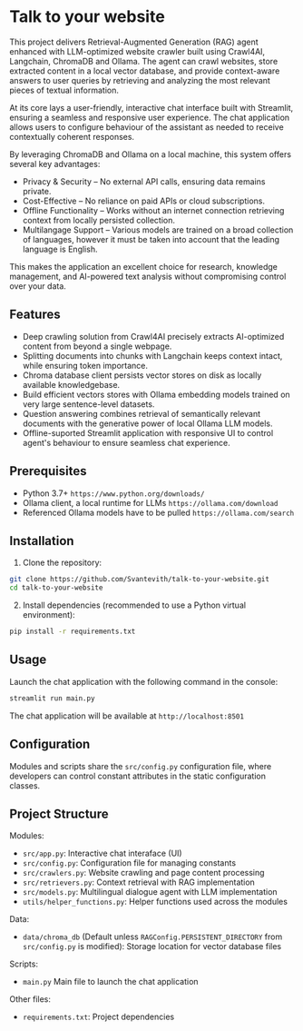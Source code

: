 # Talk to your website

This project delivers Retrieval-Augmented Generation (RAG) agent enhanced with LLM-optimized website crawler built using Crawl4AI, Langchain, ChromaDB and Ollama. The agent can crawl websites, store extracted content in a local vector database, and provide context-aware answers to user queries by retrieving and analyzing the most relevant pieces of textual information.

At its core lays a user-friendly, interactive chat interface built with Streamlit, ensuring a seamless and responsive user experience. The chat application allows users to configure behaviour of the assistant as needed to receive contextually coherent responses.

By leveraging ChromaDB and Ollama on a local machine, this system offers several key advantages:
- Privacy & Security – No external API calls, ensuring data remains private.
- Cost-Effective – No reliance on paid APIs or cloud subscriptions.
- Offline Functionality – Works without an internet connection retrieving context from locally persisted collection.
- Multilangage Support – Various models are trained on a broad collection of languages, however it must be taken into account that the leading language is English.

This makes the application an excellent choice for research, knowledge management, and AI-powered text analysis without compromising control over your data. 

## Features

- Deep crawling solution from Crawl4AI precisely extracts AI-optimized content from beyond a single webpage. 
- Splitting documents into chunks with Langchain keeps context intact, while ensuring token importance.
- Chroma database client persists vector stores on disk as locally available knowledgebase.
- Build efficient vectors stores with Ollama embedding models trained on very large sentence-level datasets.
- Question answering combines retrieval of semantically relevant documents with the generative power of local Ollama LLM models.
- Offline-suported Streamlit application with responsive UI to control agent's behaviour to ensure seamless chat experience.

## Prerequisites

- Python 3.7+ `https://www.python.org/downloads/`
- Ollama client, a local runtime for LLMs `https://ollama.com/download`
- Referenced Ollama models have to be pulled `https://ollama.com/search`

## Installation

1. Clone the repository:
```bash
git clone https://github.com/Svantevith/talk-to-your-website.git
cd talk-to-your-website
```

2. Install dependencies (recommended to use a Python virtual environment):
```bash
pip install -r requirements.txt
```

## Usage

Launch the chat application with the following command in the console:

```bash
streamlit run main.py
```

The chat application will be available at `http://localhost:8501`

## Configuration

Modules and scripts share the `src/config.py` configuration file, where developers can control constant attributes in the static configuration classes. 

## Project Structure

Modules:
- `src/app.py`: Interactive chat interaface (UI)
- `src/config.py`: Configuration file for managing constants
- `src/crawlers.py`: Website crawling and page content processing
- `src/retrievers.py`: Context retrieval with RAG implementation
- `src/models.py`: Multilingual dialogue agent with LLM implementation
- `utils/helper_functions.py`: Helper functions used across the modules

Data:
- `data/chroma_db` (Default unless `RAGConfig.PERSISTENT_DIRECTORY` from `src/config.py` is modified): Storage location for vector database files

Scripts:
- `main.py` Main file to launch the chat application

Other files:
- `requirements.txt`: Project dependencies